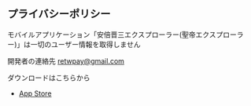## プライバシーポリシー

モバイルアプリケーション「安倍晋三エクスプローラー(聖帝エクスプローラー)」は一切のユーザー情報を取得しません

開発者の連絡先
retwpay@gmail.com

ダウンロードはこちらから

- [App Store](https://apps.apple.com/jp/app/安倍晋三エクスプローラー/id1619512045)
